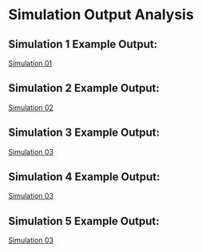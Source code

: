 # Simulation Output Analysis

## Simulation 1 Example Output:

<a href="">Simulation 01</a>

## Simulation 2 Example Output:

<a href="">Simulation 02</a>

## Simulation 3 Example Output:

<a href="">Simulation 03</a>

## Simulation 4 Example Output:

<a href="">Simulation 03</a>

## Simulation 5 Example Output:

<a href="">Simulation 03</a>
